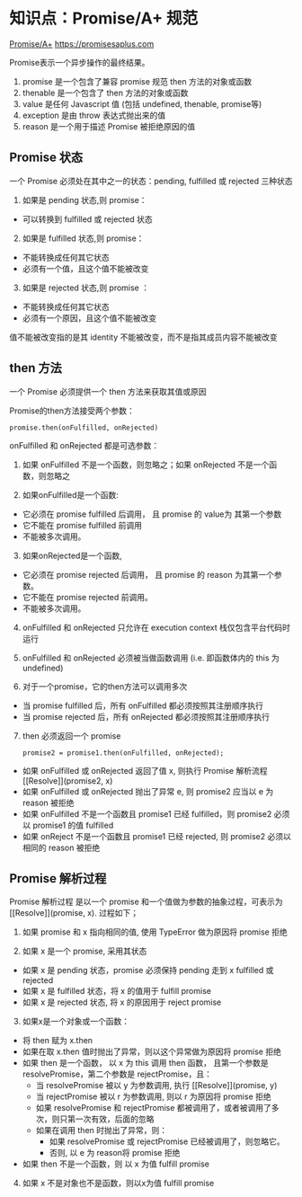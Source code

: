# 知识点：Promise/A+ 规范

[Promise/A+](https://promisesaplus.com) https://promisesaplus.com

Promise表示一个异步操作的最终结果。

1. promise 是一个包含了兼容 promise 规范 then 方法的对象或函数
2. thenable 是一个包含了 then 方法的对象或函数
3. value 是任何 Javascript 值 (包括 undefined, thenable, promise等)
4. exception 是由 throw 表达式抛出来的值
5. reason 是一个用于描述 Promise 被拒绝原因的值

## Promise 状态

一个 Promise 必须处在其中之一的状态：pending, fulfilled 或 rejected 三种状态

1. 如果是 pending 状态,则 promise：
  - 可以转换到 fulfilled 或 rejected 状态

2. 如果是 fulfilled 状态,则 promise：
  - 不能转换成任何其它状态
  - 必须有一个值，且这个值不能被改变

3. 如果是 rejected 状态,则 promise ：
  - 不能转换成任何其它状态
  - 必须有一个原因，且这个值不能被改变
  
值不能被改变指的是其 identity 不能被改变，而不是指其成员内容不能被改变


## then 方法

一个 Promise 必须提供一个 then 方法来获取其值或原因

Promise的then方法接受两个参数：

`promise.then(onFulfilled, onRejected)`

onFulfilled 和 onRejected 都是可选参数：

1. 如果 onFulfilled 不是一个函数，则忽略之；如果 onRejected 不是一个函数，则忽略之

2. 如果onFulfilled是一个函数:
  - 它必须在 promise fulfilled 后调用， 且 promise 的 value为 其第一个参数
  - 它不能在 promise fulfilled 前调用
  - 不能被多次调用。
  
3. 如果onRejected是一个函数,
  - 它必须在 promise rejected 后调用， 且 promise 的 reason 为其第一个参数。
  - 它不能在 promise rejected 前调用。
  - 不能被多次调用。

4. onFulfilled 和 onRejected 只允许在 execution context 栈仅包含平台代码时运行

5. onFulfilled 和 onRejected 必须被当做函数调用 (i.e. 即函数体内的 this 为undefined)

6. 对于一个promise，它的then方法可以调用多次
  - 当 promise fulfilled 后，所有 onFulfilled 都必须按照其注册顺序执行
  - 当 promise rejected 后，所有 onRejected 都必须按照其注册顺序执行

7. then 必须返回一个 promise

   `promise2 = promise1.then(onFulfilled, onRejected);`

  - 如果 onFulfilled 或 onRejected 返回了值 x, 则执行 Promise 解析流程[[Resolve]](promise2, x)
  - 如果 onFulfilled 或 onRejected 抛出了异常 e, 则 promise2 应当以 e 为 reason 被拒绝
  - 如果 onFulfilled 不是一个函数且 promise1 已经 fulfilled，则 promise2 必须以 promise1 的值 fulfilled
  - 如果 onReject 不是一个函数且 promise1 已经 rejected, 则 promise2 必须以相同的 reason 被拒绝

## Promise 解析过程

Promise 解析过程 是以一个 promise 和一个值做为参数的抽象过程，可表示为[[Resolve]](promise, x). 过程如下；

1. 如果 promise 和 x 指向相同的值, 使用 TypeError 做为原因将 promise 拒绝

2. 如果 x 是一个 promise, 采用其状态
  - 如果 x 是 pending 状态，promise 必须保持 pending 走到 x fulfilled 或 rejected
  - 如果 x 是 fulfilled 状态，将 x 的值用于 fulfill promise
  - 如果 x 是 rejected 状态, 将 x 的原因用于 reject promise

3. 如果x是一个对象或一个函数：
  - 将 then 赋为 x.then
  - 如果在取 x.then 值时抛出了异常，则以这个异常做为原因将 promise 拒绝
  - 如果 then 是一个函数， 以 x 为 this 调用 then 函数， 且第一个参数是 resolvePromise，第二个参数是 rejectPromise，且：
    - 当 resolvePromise 被以 y 为参数调用, 执行 [[Resolve]](promise, y)
    - 当 rejectPromise  被以 r 为参数调用, 则以 r 为原因将 promise 拒绝
    - 如果 resolvePromise 和 rejectPromise 都被调用了，或者被调用了多次，则只第一次有效，后面的忽略
    - 如果在调用 then 时抛出了异常，则：
      - 如果 resolvePromise 或 rejectPromise 已经被调用了，则忽略它。
      - 否则, 以 e 为 reason将 promise 拒绝
  - 如果 then 不是一个函数，则 以 x 为值 fulfill promise

4. 如果 x 不是对象也不是函数，则以x为值 fulfill promise
